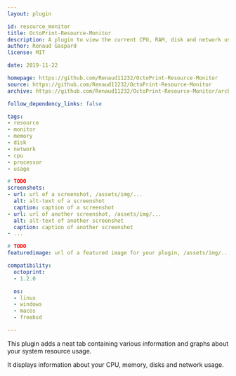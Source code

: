 ```yaml
---
layout: plugin

id: resource_monitor
title: OctoPrint-Resource-Monitor
description: A plugin to view the current CPU, RAM, disk and network usage on your system
author: Renaud Gaspard
license: MIT

date: 2019-11-22

homepage: https://github.com/Renaud11232/OctoPrint-Resource-Monitor
source: https://github.com/Renaud11232/OctoPrint-Resource-Monitor
archive: https://github.com/Renaud11232/OctoPrint-Resource-Monitor/archive/master.zip

follow_dependency_links: false

tags:
- resource
- monitor
- memory
- disk
- network
- cpu
- processor
- usage

# TODO
screenshots:
- url: url of a screenshot, /assets/img/...
  alt: alt-text of a screenshot
  caption: caption of a screenshot
- url: url of another screenshot, /assets/img/...
  alt: alt-text of another screenshot
  caption: caption of another screenshot
- ...

# TODO
featuredimage: url of a featured image for your plugin, /assets/img/...

compatibility:
  octoprint:
  - 1.2.0

  os:
  - linux
  - windows
  - macos
  - freebsd

---
```


This plugin adds a neat tab containing various information and graphs about your system resource usage.

It displays information about your CPU, memory, disks and network usage.

